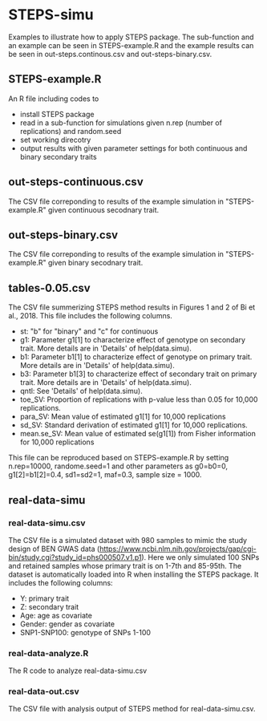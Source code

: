 # STEPS-simu
Examples to illustrate how to apply STEPS package. The sub-function and an example can be seen in STEPS-example.R and the example results can be seen in out-steps.continous.csv and out-steps-binary.csv.

## STEPS-example.R
An R file including codes to
* install STEPS package
* read in a sub-function for simulations given n.rep (number of replications) and random.seed
* set working direcotry
* output results with given parameter settings for both continuous and binary secondary traits

## out-steps-continuous.csv
The CSV file correponding to results of the example simulation in "STEPS-example.R" given continuous secodnary trait.

## out-steps-binary.csv
The CSV file correponding to results of the example simulation in "STEPS-example.R" given binary secodnary trait.

## tables-0.05.csv
The CSV file summerizing STEPS method results in Figures 1 and 2 of Bi et al., 2018. This file includes the following columns.
* st: "b" for "binary" and "c" for continuous
* g1: Parameter g1[1] to characterize effect of genotype on secondary trait. More details are in 'Details' of help(data.simu). 
* b1: Parameter b1[1] to characterize effect of genotype on primary trait. More details are in 'Details' of help(data.simu).
* b3: Parameter b1[3] to characterize effect of secondary trait on primary trait. More details are in 'Details' of help(data.simu).
* qntl: See 'Details' of help(data.simu).
* toe_SV: Proportion of replications with p-value less than 0.05 for 10,000 replications.
* para_SV: Mean value of estimated g1[1] for 10,000 replications
* sd_SV: Standard derivation of estimated g1[1] for 10,000 replications.
* mean.se_SV: Mean value of estimated se(g1[1]) from Fisher information for 10,000 replications

This file can be reproduced based on STEPS-example.R by setting n.rep=10000, randome.seed=1 and other parameters as g0=b0=0, g1[2]=b1[2]=0.4, sd1=sd2=1, maf=0.3, sample size = 1000. 

## real-data-simu

### real-data-simu.csv
The CSV file is a simulated dataset with 980 samples to mimic the study design of BEN GWAS data (https://www.ncbi.nlm.nih.gov/projects/gap/cgi-bin/study.cgi?study_id=phs000507.v1.p1). Here we only simulated 100 SNPs and retained samples whose primary trait is on 1-7th and 85-95th. The dataset is automatically loaded into R when installing the STEPS package. It includes the following columns:
* Y: primary trait
* Z: secondary trait
* Age: age as covariate
* Gender: gender as covariate
* SNP1-SNP100: genotype of SNPs 1-100

### real-data-analyze.R
The R code to analyze real-data-simu.csv

### real-data-out.csv
The CSV file with analysis output of STEPS method for real-data-simu.csv.

